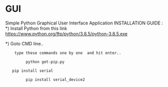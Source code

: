 # GUI
Simple Python Graphical User Interface Application
INSTALLATION GUIDE :
*)  Install Python from this link https://www.python.org/ftp/python/3.8.5/python-3.8.5.exe

*)  Goto CMD line..
		
		type these commands one by one  and hit enter..
      			
			 python get-pip.py   
		               
       pip install serial    

			 pip install serial_device2
